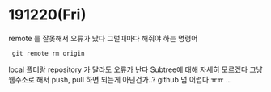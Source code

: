 # 191220(Fri)

remote 를 잘못해서 오류가 났다 그럴때마다 해줘야 하는 명령어
     
     git remote rm origin 

local 폴더랑 repository 가 달라도 오류가 난다
Subtree에 대해 자세히 모르겠다
그냥 웹주소로 해서 push, pull 하면 되는게 아닌건가..?
github 넘 어렵다 ㅠㅠ ... 

